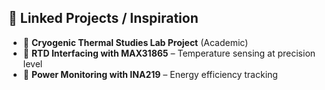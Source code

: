 ## 🔗 Linked Projects / Inspiration

- 🔬 **Cryogenic Thermal Studies Lab Project** (Academic)
- 📖 **RTD Interfacing with MAX31865** – Temperature sensing at precision level
- 🔌 **Power Monitoring with INA219** – Energy efficiency tracking
